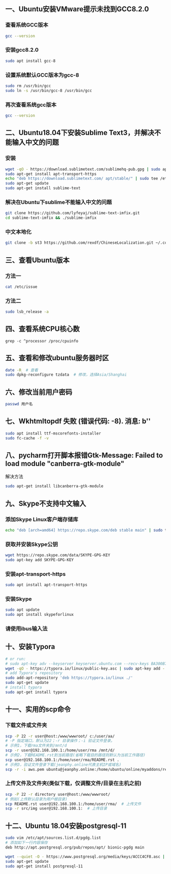 ## 一、Ubuntu安装VMware提示未找到GCC8.2.0

### 查看系统GCC版本

```bash
gcc --version
```

### 安装gcc8.2.0

```bash
sudo apt install gcc-8
```

### 设置系统默认GCC版本为gcc-8

```bash
sudo rm /usr/bin/gcc
sudo ln -s /usr/bin/gcc-8 /usr/bin/gcc
```

### 再次查看系统gcc版本

```bash
gcc --version
```

## 二、Ubuntu18.04下安装Sublime Text3，并解决不能输入中文的问题

### 安装

```bash
wget -qO - https://download.sublimetext.com/sublimehq-pub.gpg | sudo apt-key add -
sudo apt-get install apt-transport-https
echo "deb https://download.sublimetext.com/ apt/stable/" | sudo tee /etc/apt/sources.list.d/sublime-text.list
sudo apt-get update
sudo apt-get install sublime-text
```

### 解决在Ubuntu下sublime不能输入中文的问题

```bash
git clone https://github.com/lyfeyaj/sublime-text-imfix.git
cd sublime-text-imfix && ./sublime-imfix
```

### 中文本地化

```bash
git clone -b st3 https://github.com/rexdf/ChineseLocalization.git ~/.config/sublime-text-3/Packages/ChineseLocalization
```
## 三、查看Ubuntu版本

### 方法一

```bash
cat /etc/issue
```

### 方法二

```bash
sudo lsb_release -a
```

## 四、查看系统CPU核心数

```
grep -c ^processor /proc/cpuinfo
```

## 五、查看和修改ubuntu服务器时区

```bash
date -R  # 查看
sudo dpkg-reconfigure tzdata  # 修改，选择Asia/Shanghai
```

## 六、修改当前用户密码

```bash
passwd 用户名
```


## 七、Wkhtmltopdf 失败 (错误代码: -8). 消息: b''

```bash
sudo apt install ttf-mscorefonts-installer
sudo fc-cache -f -v
```

## 八、pycharm打开脚本报错Gtk-Message: Failed to load module "canberra-gtk-module"
解决方法

```bash
sudo apt-get install libcanberra-gtk-module
```

## 九、Skype不支持中文输入

### 添加Skype Linux客户端存储库

```bash
echo "deb [arch=amd64] https://repo.skype.com/deb stable main" | sudo tee /etc/apt/sources.list.d/skype-stable.list
```

### 获取并安装Skype公钥

```bash
wget https://repo.skype.com/data/SKYPE-GPG-KEY 
sudo apt-key add SKYPE-GPG-KEY
```

### 安装apt-transport-https

```bash
sudo apt install apt-transport-https
```

### 安装Skype

```bash
sudo apt update
sudo apt install skypeforlinux
```

### 请使用ibus输入法

## 十、安装Typora

```bash
# or run:
# sudo apt-key adv --keyserver keyserver.ubuntu.com --recv-keys BA300B7755AFCFAE
wget -qO - https://typora.io/linux/public-key.asc | sudo apt-key add -
# add Typora's repository
sudo add-apt-repository 'deb https://typora.io/linux ./'
sudo apt-get update
# install typora
sudo apt-get install typora
```

## 十一、实用的scp命令

### 下载文件或文件夹

```bash
scp -P 22 -r user@host:/www/wwwroot/ c:/user/aa/
# -P 指定端口，默认为22；-r 目录操作；-i 验证文件登录。
# 示例1，下载rma文件夹到/mnt/d
scp -r user@192.168.100.1:/home/user/rma /mnt/d/
# 示例2，下载README.rst到当前路径(省略下载目的路径则默认为当前工作路径)
scp user@192.168.100.1:/home/user/rma/README.rst .
# 示例3，验证文件登录下载(jeanphy.online代表主机IP或域名)
scp -r -i aws.pem ubuntu@jeanphy.online:/home/ubuntu/online/myaddons/recard
```

### 上传文件及文件夹(类似下载，仅调整文件/目录在主机之前)

```bash
scp -P 22 -r directory user@host:/www/wwwroot/
# 例如(上传默认目录为用户根目录)
scp README.rst user@192.168.100.1:/home/user/rma/  # 上传文件
scp -r src/img user@192.168.100.1:  # 上传目录
```

## 十二、Ubuntu 18.04安装postgresql-11

```bash
sudo vim /etc/apt/sources.list.d/pgdg.list
# 添加如下一行内容保存
deb http://apt.postgresql.org/pub/repos/apt/ bionic-pgdg main
```

```bash
wget --quiet -O - https://www.postgresql.org/media/keys/ACCC4CF8.asc | sudo apt-key add -
sudo apt-get update
sudo apt-get install postgresql-11
```
